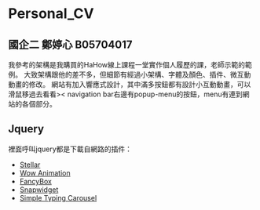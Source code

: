 # Personal_CV
## 國企二 鄭婷心 B05704017
我參考的架構是我購買的HaHow線上課程一堂實作個人履歷的課，老師示範的範例。
大致架構跟他的差不多，但細節有經過小架構、字體及顏色、插件、微互動動畫的修改。
網站有加入響應式設計，其中滿多按鈕都有設計小互動動畫，可以滑鼠移過去看看><
navigation bar右邊有popup-menu的按鈕，menu有連到網站的各個部分。

## Jquery
裡面呼叫jquery都是下載自網路的插件：
* [Stellar](http://markdalgleish.com/projects/stellar.js/)
* [Wow Animation](https://wowjs.uk/)
* [FancyBox](https://fancyapps.com/fancybox/3/)
* [Snapwidget](https://snapwidget.com/)
* [Simple Typing Carousel](https://codepen.io/gschier/pen/jkivt)